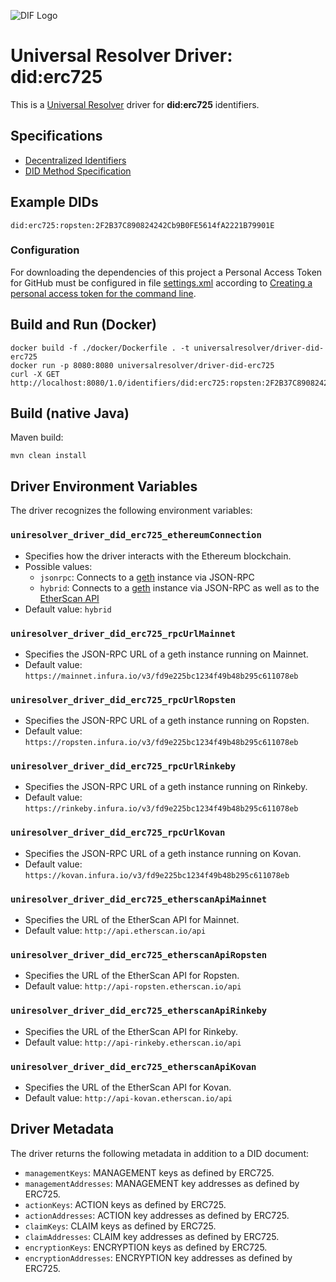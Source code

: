 ![DIF Logo](https://raw.githubusercontent.com/decentralized-identity/universal-resolver/master/docs/logo-dif.png)

# Universal Resolver Driver: did:erc725

This is a [Universal Resolver](https://github.com/decentralized-identity/universal-resolver/) driver for **did:erc725** identifiers.

## Specifications

* [Decentralized Identifiers](https://w3c.github.io/did-core/)
* [DID Method Specification](https://github.com/WebOfTrustInfo/rebooting-the-web-of-trust-spring2018/blob/master/topics-and-advance-readings/DID-Method-erc725.md)

## Example DIDs

```
did:erc725:ropsten:2F2B37C890824242Cb9B0FE5614fA2221B79901E
```

### Configuration
For downloading the dependencies of this project a Personal Access Token for GitHub must be configured in file [settings.xml](https://github.com/decentralized-identity/uni-resolver-driver-did-erc725/blob/release-0.1.x/settings.xml) according to [Creating a personal access token for the command line](https://help.github.com/en/github/authenticating-to-github/creating-a-personal-access-token-for-the-command-line).
 
## Build and Run (Docker)

```
docker build -f ./docker/Dockerfile . -t universalresolver/driver-did-erc725
docker run -p 8080:8080 universalresolver/driver-did-erc725
curl -X GET http://localhost:8080/1.0/identifiers/did:erc725:ropsten:2F2B37C890824242Cb9B0FE5614fA2221B79901E
```
## Build (native Java)
 
 Maven build:

	mvn clean install

## Driver Environment Variables

The driver recognizes the following environment variables:

### `uniresolver_driver_did_erc725_ethereumConnection`

 * Specifies how the driver interacts with the Ethereum blockchain.
 * Possible values: 
   * `jsonrpc`: Connects to a [geth](https://geth.ethereum.org/downloads/) instance via JSON-RPC
   * `hybrid`: Connects to a [geth](https://geth.ethereum.org/downloads/) instance via JSON-RPC as well as to the [EtherScan API](https://etherscan.io/apis)
 * Default value: `hybrid`

### `uniresolver_driver_did_erc725_rpcUrlMainnet`

 * Specifies the JSON-RPC URL of a geth instance running on Mainnet.
 * Default value: `https://mainnet.infura.io/v3/fd9e225bc1234f49b48b295c611078eb`

### `uniresolver_driver_did_erc725_rpcUrlRopsten`

 * Specifies the JSON-RPC URL of a geth instance running on Ropsten.
 * Default value: `https://ropsten.infura.io/v3/fd9e225bc1234f49b48b295c611078eb`

### `uniresolver_driver_did_erc725_rpcUrlRinkeby`

 * Specifies the JSON-RPC URL of a geth instance running on Rinkeby.
 * Default value: `https://rinkeby.infura.io/v3/fd9e225bc1234f49b48b295c611078eb`

### `uniresolver_driver_did_erc725_rpcUrlKovan`

 * Specifies the JSON-RPC URL of a geth instance running on Kovan.
 * Default value: `https://kovan.infura.io/v3/fd9e225bc1234f49b48b295c611078eb`

### `uniresolver_driver_did_erc725_etherscanApiMainnet`

 * Specifies the URL of the EtherScan API for Mainnet.
 * Default value: `http://api.etherscan.io/api`

### `uniresolver_driver_did_erc725_etherscanApiRopsten`

 * Specifies the URL of the EtherScan API for Ropsten.
 * Default value: `http://api-ropsten.etherscan.io/api`

### `uniresolver_driver_did_erc725_etherscanApiRinkeby`

 * Specifies the URL of the EtherScan API for Rinkeby.
 * Default value: `http://api-rinkeby.etherscan.io/api`

### `uniresolver_driver_did_erc725_etherscanApiKovan`

 * Specifies the URL of the EtherScan API for Kovan.
 * Default value: `http://api-kovan.etherscan.io/api`

## Driver Metadata

The driver returns the following metadata in addition to a DID document:

* `managementKeys`: MANAGEMENT keys as defined by ERC725.
* `managementAddresses`: MANAGEMENT key addresses as defined by ERC725.
* `actionKeys`: ACTION keys as defined by ERC725.
* `actionAddresses`: ACTION key addresses as defined by ERC725.
* `claimKeys`: CLAIM keys as defined by ERC725.
* `claimAddresses`: CLAIM key addresses as defined by ERC725.
* `encryptionKeys`: ENCRYPTION keys as defined by ERC725.
* `encryptionAddresses`: ENCRYPTION key addresses as defined by ERC725.
